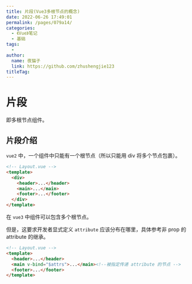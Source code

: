 ```yaml
---
title: 片段(Vue3多根节点的概念)
date: 2022-06-26 17:49:01
permalink: /pages/079a14/
categories:
  - 《Vue》笔记
  - 基础
tags:
  - 
author: 
  name: 夜猫子
  link: https://github.com/zhushengjie123
titleTag: 
---
```

# 片段

即多根节点组件。

## 片段介绍

`vue2` 中，一个组件中只能有一个根节点（所以只能用 div 将多个节点包裹）。

```html
<!-- Layout.vue -->
<template>
  <div>
    <header>...</header>
    <main>...</main>
    <footer>...</footer>
  </div>
</template>
```

在 `vue3` 中组件可以包含多个根节点。

但是，这要求开发者显式定义 `attribute` 应该分布在哪里，具体参考非 prop 的 attribute 的继承。

```html
<!-- Layout.vue -->
<template>
  <header>...</header>
  <main v-bind="$attrs">...</main><!--被指定传递 attribute 的节点 -->
  <footer>...</footer>
</template>
```

